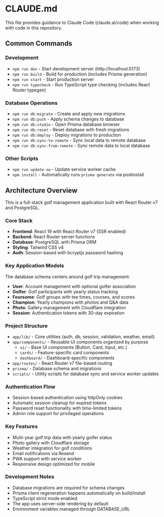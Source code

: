 # CLAUDE.md

This file provides guidance to Claude Code (claude.ai/code) when working with code in this repository.

## Common Commands

### Development
- `npm run dev` - Start development server (http://localhost:5173)
- `npm run build` - Build for production (includes Prisma generation)
- `npm run start` - Start production server
- `npm run typecheck` - Run TypeScript type checking (includes React Router typegen)

### Database Operations
- `npm run db:migrate` - Create and apply new migrations
- `npm run db:push` - Apply schema changes to database
- `npm run db:studio` - Open Prisma database browser
- `npm run db:reset` - Reset database with fresh migrations
- `npm run db:deploy` - Deploy migrations to production
- `npm run db:sync-to-remote` - Sync local data to remote database
- `npm run db:sync-from-remote` - Sync remote data to local database

### Other Scripts
- `npm run update-sw` - Update service worker cache
- `npm install` - Automatically runs `prisma generate` via postinstall

## Architecture Overview

This is a full-stack golf management application built with React Router v7 and PostgreSQL.

### Core Stack
- **Frontend**: React 19 with React Router v7 (SSR enabled)
- **Backend**: React Router server functions
- **Database**: PostgreSQL with Prisma ORM
- **Styling**: Tailwind CSS v4
- **Auth**: Session-based with bcryptjs password hashing

### Key Application Models
The database schema centers around golf trip management:

- **User**: Account management with optional golfer association
- **Golfer**: Golf participants with yearly status tracking
- **Foursome**: Golf groups with tee times, courses, and scores
- **Champion**: Yearly champions with photos and Q&A data
- **Photo**: Gallery management with Cloudflare integration
- **Session**: Authentication tokens with 30-day expiration

### Project Structure
- `app/lib/` - Core utilities (auth, db, session, validation, weather, email)
- `app/components/` - Reusable UI components organized by purpose
  - `ui/` - Base UI components (Button, Card, Input, etc.)
  - `cards/` - Feature-specific card components
  - `dashboard/` - Dashboard-specific components
- `app/routes/` - React Router v7 file-based routing
- `prisma/` - Database schema and migrations
- `scripts/` - Utility scripts for database sync and service worker updates

### Authentication Flow
- Session-based authentication using httpOnly cookies
- Automatic session cleanup for expired tokens
- Password reset functionality with time-limited tokens
- Admin role support for privileged operations

### Key Features
- Multi-year golf trip data with yearly golfer status
- Photo gallery with Cloudflare storage
- Weather integration for golf conditions
- Email notifications via Resend
- PWA support with service worker
- Responsive design optimized for mobile

### Development Notes
- Database migrations are required for schema changes
- Prisma client regeneration happens automatically on build/install
- TypeScript strict mode enabled
- The app uses server-side rendering by default
- Environment variables managed through DATABASE_URL